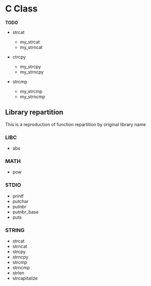 # C Class
**TODO**

* strcat
    * my_strcat
    * my_strncat

* ctrcpy
    * my_strcpy
    * my_strncpy

* strcmp
    * my_strcmp
    * my_strncmp

## Library repartition

This is a reproduction of function repartition by original library name

### LIBC
* abs

### MATH
* pow

### STDIO
* printf
* putchar
* putnbr
* putnbr_base
* puts

### STRING
* strcat
* strncat
* strcpy
* strncpy
* strcmp
* strncmp
* strlen
* strcapitalize
